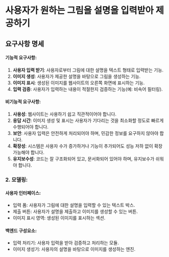 # 사용자가 원하는 그림을 설명을 입력받아 제공하기

## 요구사항 명세

#### 기능적 요구사항:

1. **사용자 입력 받기**: 사용자로부터 그림에 대한 설명을 텍스트 형태로 입력받는 기능.
2. **이미지 생성**: 사용자가 제공한 설명을 바탕으로 그림을 생성하는 기능.
3. **이미지 표시**: 생성된 이미지를 웹사이트의 오른쪽 화면에 표시하는 기능.
4. **입력 검증**: 사용자가 입력하는 내용이 적절한지 검증하는 기능(예: 비속어 필터링).

#### 비기능적 요구사항:

1. **사용성**: 웹사이트는 사용하기 쉽고 직관적이어야 합니다.
2. **응답 시간**: 이미지 생성 및 표시는 사용자가 기다리는 것을 최소화할 정도로 빠르게 수행되어야 합니다.
3. **보안**: 사용자 입력은 안전하게 처리되어야 하며, 민감한 정보를 요구하지 않아야 합니다.
4. **확장성**: 시스템은 사용자 수가 증가하거나 기능이 추가되어도 성능 저하 없이 확장 가능해야 합니다.
5. **유지보수성**: 코드는 잘 구조화되어 있고, 문서화되어 있어야 하며, 유지보수가 쉬워야 합니다.

### 2. 모델링:

#### 사용자 인터페이스:

- 입력 폼: 사용자가 그림에 대한 설명을 입력할 수 있는 텍스트 박스.
- 제출 버튼: 사용자가 설명을 제출하고 이미지를 생성할 수 있는 버튼.
- 이미지 표시 영역: 생성된 이미지를 표시하는 섹션.

#### 백엔드 구성요소:

- 입력 처리기: 사용자 입력을 받아 검증하고 처리하는 모듈.
- 이미지 생성기: 사용자의 설명을 바탕으로 이미지를 생성하는 엔진.
